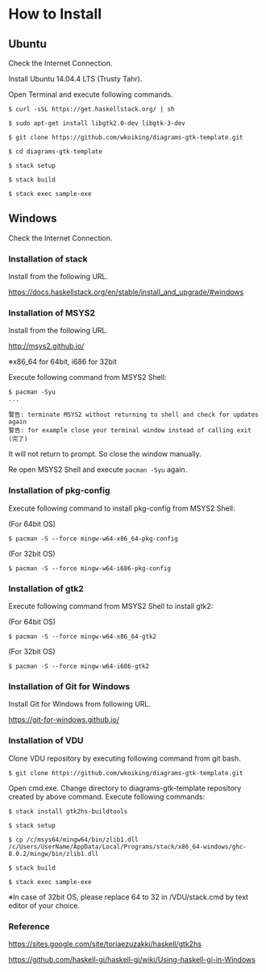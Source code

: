 ﻿# How to Install

## Ubuntu

Check the Internet Connection.

Install Ubuntu 14.04.4 LTS (Trusty Tahr).

Open Terminal and execute following commands.

~~~
$ curl -sSL https://get.haskellstack.org/ | sh

$ sudo apt-get install libgtk2.0-dev libgtk-3-dev

$ git clone https://github.com/wkoiking/diagrams-gtk-template.git

$ cd diagrams-gtk-template

$ stack setup

$ stack build

$ stack exec sample-exe
~~~

## Windows


Check the Internet Connection.

### Installation of stack

Install from the following URL.

<https://docs.haskellstack.org/en/stable/install_and_upgrade/#windows>

### Installation of MSYS2

Install from the following URL.

<http://msys2.github.io/>

※x86_64 for 64bit, i686 for 32bit

Execute following command from MSYS2 Shell:

~~~
$ pacman -Syu
...

警告: terminate MSYS2 without returning to shell and check for updates again
警告: for example close your terminal window instead of calling exit
(完了)
~~~

It will not return to prompt. So close the window manually.

Re open MSYS2 Shell and execute `pacman -Syu` again.

### Installation of pkg-config

Execute following command to install pkg-config from MSYS2 Shell:

(For 64bit OS)

~~~
$ pacman -S --force mingw-w64-x86_64-pkg-config
~~~

(For 32bit OS)

~~~
$ pacman -S --force mingw-w64-i686-pkg-config
~~~

### Installation of gtk2

Execute following command from MSYS2 Shell to install gtk2:

(For 64bit OS)

~~~
$ pacman -S --force mingw-w64-x86_64-gtk2
~~~

(For 32bit OS)

~~~
$ pacman -S --force mingw-w64-i686-gtk2
~~~

### Installation of Git for Windows

Install Git for Windows from following URL.

<https://git-for-windows.github.io/>

### Installation of VDU

Clone VDU repository by executing following command from git bash.

~~~
$ git clone https://github.com/wkoiking/diagrams-gtk-template.git
~~~
Open cmd.exe.
Change directory to diagrams-gtk-template repository created by above command.
Execute following commands:

~~~
$ stack install gtk2hs-buildtools

$ stack setup

$ cp /c/msys64/mingw64/bin/zlib1.dll /c/Users/UserName/AppData/Local/Programs/stack/x86_64-windows/ghc-8.0.2/mingw/bin/zlib1.dll

$ stack build

$ stack exec sample-exe
~~~

※In case of 32bit OS, please replace 64 to 32 in /VDU/stack.cmd by text editor of your choice.

### Reference

<https://sites.google.com/site/toriaezuzakki/haskell/gtk2hs>

<https://github.com/haskell-gi/haskell-gi/wiki/Using-haskell-gi-in-Windows>
